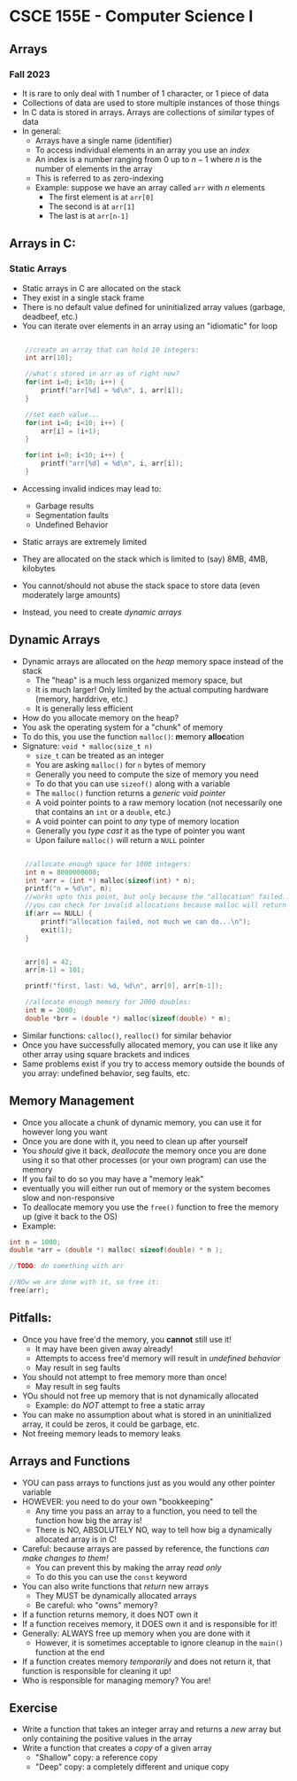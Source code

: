 
# CSCE 155E - Computer Science I
## Arrays
### Fall 2023

* It is rare to only deal with 1 number of 1 character, or 1 piece of data
* Collections of data are used to store multiple instances of those things
* In C data is stored in arrays.  Arrays are collections of *similar* types of data
* In general:
  * Arrays have a single name (identifier)
  * To access individual elements in an array you use an *index*
  * An index is a number ranging from 0 up to $n-1$ where $n$ is the number of elements in the array
  * This is referred to as zero-indexing
  * Example: suppose we have an array called `arr` with $n$ elements
    * The first element is at `arr[0]`
    * The second is at `arr[1]`
    * The last is at `arr[n-1]`

## Arrays in C:

### Static Arrays

* Static arrays in C are allocated on the stack
* They exist in a single stack frame
* There is no default value defined for uninitialized array values (garbage, deadbeef, etc.)
* You can iterate over elements in an array using an "idiomatic" for loop


```c

    //create an array that can hold 10 integers:
    int arr[10];

    //what's stored in arr as of right now?
    for(int i=0; i<10; i++) {
        printf("arr[%d] = %d\n", i, arr[i]);
    }

    //set each value...
    for(int i=0; i<10; i++) {
        arr[i] = (i+1);
    }

    for(int i=0; i<10; i++) {
        printf("arr[%d] = %d\n", i, arr[i]);
    }
```

* Accessing invalid indices may lead to:
  * Garbage results
  * Segmentation faults
  * Undefined Behavior

* Static arrays are extremely limited
* They are allocated on the stack which is limited to (say) 8MB, 4MB, kilobytes
* You cannot/should not abuse the stack space to store data (even moderately large amounts)
* Instead, you need to create *dynamic arrays*

## Dynamic Arrays

* Dynamic arrays are allocated on the *heap* memory space instead of the stack
  * The "heap" is a much less organized memory space, but
  * It is much larger!  Only limited by the actual computing hardware (memory, harddrive, etc.)
  * It is generally less efficient
* How do you allocate memory on the heap?
* You ask the operating system for a "chunk" of memory
* To do this, you use the function `malloc()`: **m**emory **alloc**ation
* Signature: `void * malloc(size_t n)`
  * `size_t` can be treated as an integer
  * You are asking `malloc()` for `n` bytes of memory
  * Generally you need to compute the size of memory you need
  * To do that you can use `sizeof()` along with a variable
  * The `malloc()` function returns a *generic void pointer*
  * A void pointer points to a raw memory location (not necessarily one that contains an `int` or a `double`, etc.)
  * A void pointer can point to *any* type of memory location
  * Generally you *type cast* it as the type of pointer you want
  * Upon failure `malloc()` will return a `NULL` pointer

```c

    //allocate enough space for 1000 integers:
    int n = 8000000000;
    int *arr = (int *) malloc(sizeof(int) * n);
    printf("n = %d\n", n);
    //works upto this point, but only because the "allocation" failed...
    //you can check for invalid allocations because malloc will return NULL
    if(arr == NULL) {
        printf("allocation failed, not much we can do...\n");
        exit(1);
    }


    arr[0] = 42;
    arr[n-1] = 101;

    printf("first, last: %d, %d\n", arr[0], arr[n-1]);

    //allocate enough memory for 2000 doubles:
    int m = 2000;
    double *brr = (double *) malloc(sizeof(double) * m);

```

* Similar functions: `calloc()`, `realloc()` for similar behavior
* Once you have successfully allocated memory, you can use it like any other array using square brackets and indices
* Same problems exist if you try to access memory outside the bounds of you array: undefined behavior, seg faults, etc.

## Memory Management

* Once you allocate a chunk of dynamic memory, you can use it for however long you want
* Once you are done with it, you need to clean up after yourself
* You *should* give it back, *deallocate* the memory once you are done using it so that other processes (or your own program) can use the memory
* If you fail to do so you may have a "memory leak"
* eventually you will either run out of memory or the system becomes slow and non-responsive
* To *de*allocate memory you use the `free()` function to free the memory up (give it back to the OS)
* Example:

```c
int n = 1000;
double *arr = (double *) malloc( sizeof(double) * n );

//TODO: do something with arr

//NOw we are done with it, so free it:
free(arr);

```

## Pitfalls:
* Once you have free'd the memory, you **cannot** still use it!
  * It may have been given away already!
  * Attempts to access free'd memory will result in *undefined behavior*
  * May result in seg faults
* You should not attempt to free memory more than once!
  * May result in seg faults
* YOu should not free up memory that is not dynamically allocated
  * Example: do *NOT* attempt to free a static array
* You can make no assumption about what is stored in an uninitialized array, it could be zeros, it could be garbage, etc.
* Not freeing memory leads to memory leaks

## Arrays and Functions

* YOU can pass arrays to functions just as you would any other pointer variable
* HOWEVER: you need to do your own "bookkeeping"
  * Any time you pass an array to a function, you need to tell the function how big the array is!
  * There is NO, ABSOLUTELY NO, way to tell how big a dynamically allocated array is in C!
* Careful: because arrays are passed by reference, the functions *can make changes to them!*
  * You can prevent this by making the array *read only*
  * To do this you can use the `const` keyword
* You can also write functions that *return* new arrays
   * They MUST be dynamically allocated arrays
   * Be careful: who "owns" memory?
* If a function returns memory, it does NOT own it
* If a function receives memory, it DOES own it and is responsible for it!
* Generally: ALWAYS free up memory when you are done with it
  * However, it is sometimes acceptable to ignore cleanup in the `main()` function at the end
* If a function creates memory *temporarily* and does not return it, that function is responsible for cleaning it up!
* Who is responsible for managing memory? You are!

## Exercise

* Write a function that takes an integer array and returns a *new* array but only containing the positive values in the array
* Write a function that creates a *copy* of a given array
  * "Shallow" copy: a reference copy
  * "Deep" copy: a completely different and unique copy


```text












```

